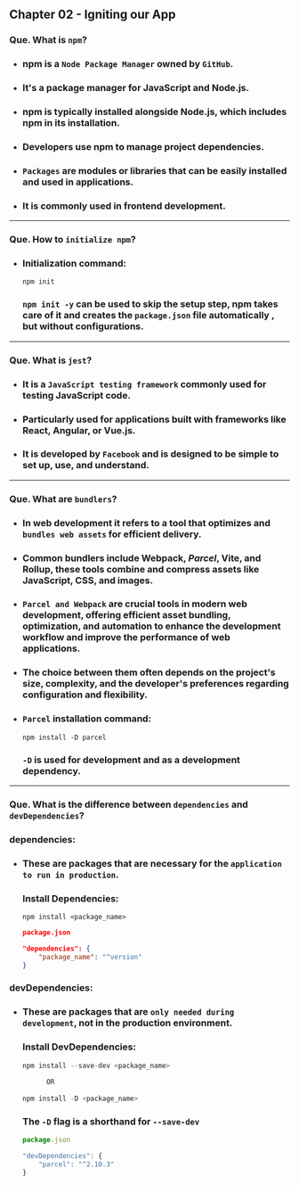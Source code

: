 ## Chapter 02 - Igniting our App

### Que. What is `npm`?
- ### npm is a `Node Package Manager` owned by `GitHub`.
- ### It's a package manager for JavaScript and Node.js.
- ### npm is typically installed alongside Node.js, which includes npm in its installation.
- ### Developers use npm to manage project dependencies.
- ### `Packages` are modules or libraries that can be easily installed and used in applications.
- ### It is commonly used in frontend development.

---

### Que. How to `initialize npm`?
- ### Initialization command:
    ```
    npm init
    ```
    ### `npm init -y` can be used to skip the setup step, npm takes care of it and creates the `package.json` file automatically , but without configurations.
  
---

### Que. What is `jest`?
- ### It is a `JavaScript testing framework` commonly used for testing JavaScript code.
- ### Particularly used for applications built with frameworks like React, Angular, or Vue.js.
- ### It is developed by `Facebook` and is designed to be simple to set up, use, and understand.

---

### Que. What are `bundlers`?
- ### In web development it refers to a tool that optimizes and `bundles web assets` for efficient delivery.
- ### Common bundlers include Webpack, _Parcel_, Vite, and Rollup, these tools combine and compress assets like JavaScript, CSS, and images.
- ### `Parcel and Webpack` are crucial tools in modern web development, offering efficient asset bundling, optimization, and automation to enhance the development workflow and improve the performance of web applications.
- ### The choice between them often depends on the project's size, complexity, and the developer's preferences regarding configuration and flexibility.

- ### `Parcel` installation command:
    ```
    npm install -D parcel
    ```
    ### `-D` is used for development and as a development dependency.

---

### Que. What is the difference between `dependencies` and `devDependencies`?

### **dependencies**:
- ### These are packages that are necessary for the `application to run in production`.
    ### Install Dependencies:
    ```
    npm install <package_name>
    ```
    ```json
    package.json
    
    "dependencies": {
        "package_name": "^version"
    }
    ```

### **devDependencies**:
- ### These are packages that are `only needed during development`, not in the production environment.
    ### Install DevDependencies:
    ```js
    npm install --save-dev <package_name>
        
          OR
        
    npm install -D <package_name>
    ```
    ### The `-D` flag is a shorthand for `--save-dev`

    ```js
    package.json
    
    "devDependencies": {
        "parcel": "^2.10.3"
    }
    ```